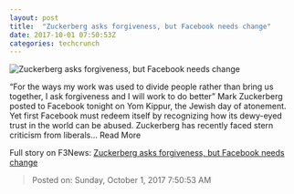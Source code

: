 ```yaml
---
layout: post
title:  "Zuckerberg asks forgiveness, but Facebook needs change"
date: 2017-10-01 07:50:53Z
categories: techcrunch
---
```


![Zuckerberg asks forgiveness, but Facebook needs change](https://tctechcrunch2011.files.wordpress.com/2017/10/zuckerberg.jpg)

“For the ways my work was used to divide people rather than bring us together, I ask forgiveness and I will work to do better” Mark Zuckerberg posted to Facebook tonight on Yom Kippur, the Jewish day of atonement. Yet first Facebook must redeem itself by recognizing how its dewy-eyed trust in the world can be abused. Zuckerberg has recently faced stern criticism from liberals… Read More


Full story on F3News: [Zuckerberg asks forgiveness, but Facebook needs change](http://www.f3nws.com/n/XfWSMG)

> Posted on: Sunday, October 1, 2017 7:50:53 AM
